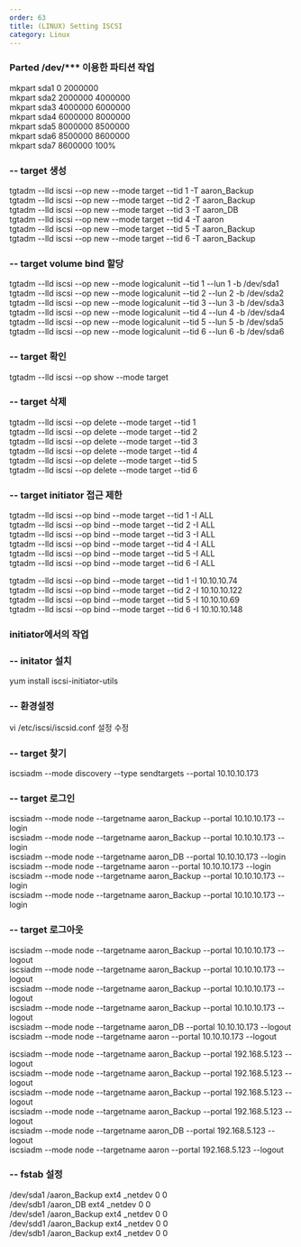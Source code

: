 ```yaml
---   
order: 63   
title: (LINUX) Setting ISCSI   
category: Linux   
---   
```

   
### Parted /dev/*** 이용한 파티션 작업   
mkpart sda1 0 2000000   
mkpart sda2 2000000 4000000   
mkpart sda3 4000000 6000000   
mkpart sda4 6000000 8000000   
mkpart sda5 8000000 8500000   
mkpart sda6 8500000 8600000   
mkpart sda7 8600000 100%   
   
   
### -- target 생성   
tgtadm --lld iscsi --op new --mode target --tid 1 -T aaron_Backup   
tgtadm --lld iscsi --op new --mode target --tid 2 -T aaron_Backup   
tgtadm --lld iscsi --op new --mode target --tid 3 -T aaron_DB   
tgtadm --lld iscsi --op new --mode target --tid 4 -T aaron   
tgtadm --lld iscsi --op new --mode target --tid 5 -T aaron_Backup   
tgtadm --lld iscsi --op new --mode target --tid 6 -T aaron_Backup   
   
### -- target volume bind 할당   
tgtadm --lld iscsi --op new --mode logicalunit --tid 1 --lun 1 -b /dev/sda1   
tgtadm --lld iscsi --op new --mode logicalunit --tid 2 --lun 2 -b /dev/sda2   
tgtadm --lld iscsi --op new --mode logicalunit --tid 3 --lun 3 -b /dev/sda3   
tgtadm --lld iscsi --op new --mode logicalunit --tid 4 --lun 4 -b /dev/sda4   
tgtadm --lld iscsi --op new --mode logicalunit --tid 5 --lun 5 -b /dev/sda5   
tgtadm --lld iscsi --op new --mode logicalunit --tid 6 --lun 6 -b /dev/sda6   
   
### -- target 확인   
tgtadm --lld iscsi --op show --mode target   
   
   
### -- target 삭제   
tgtadm --lld iscsi --op delete --mode target --tid 1   
tgtadm --lld iscsi --op delete --mode target --tid 2   
tgtadm --lld iscsi --op delete --mode target --tid 3   
tgtadm --lld iscsi --op delete --mode target --tid 4   
tgtadm --lld iscsi --op delete --mode target --tid 5   
tgtadm --lld iscsi --op delete --mode target --tid 6   
   
   
### -- target initiator 접근 제한   
tgtadm --lld iscsi --op bind --mode target --tid 1 -I ALL   
tgtadm --lld iscsi --op bind --mode target --tid 2 -I ALL   
tgtadm --lld iscsi --op bind --mode target --tid 3 -I ALL   
tgtadm --lld iscsi --op bind --mode target --tid 4 -I ALL   
tgtadm --lld iscsi --op bind --mode target --tid 5 -I ALL   
tgtadm --lld iscsi --op bind --mode target --tid 6 -I ALL   
   
   
tgtadm --lld iscsi --op bind --mode target --tid 1 -I 10.10.10.74   
tgtadm --lld iscsi --op bind --mode target --tid 2 -I 10.10.10.122   
tgtadm --lld iscsi --op bind --mode target --tid 5 -I 10.10.10.69   
tgtadm --lld iscsi --op bind --mode target --tid 6 -I 10.10.10.148   
   
### initiator에서의 작업   
### -- initator 설치   
yum install iscsi-initiator-utils   
   
### -- 환경설정   
vi /etc/iscsi/iscsid.conf 설정 수정   
   
   
### -- target 찾기   
iscsiadm --mode discovery --type sendtargets --portal 10.10.10.173   
   
### -- target 로그인   
iscsiadm --mode node --targetname aaron_Backup --portal 10.10.10.173 --login   
iscsiadm --mode node --targetname aaron_Backup --portal 10.10.10.173 --login   
iscsiadm --mode node --targetname aaron_DB --portal 10.10.10.173 --login   
iscsiadm --mode node --targetname aaron --portal 10.10.10.173 --login   
iscsiadm --mode node --targetname aaron_Backup --portal 10.10.10.173 --login   
iscsiadm --mode node --targetname aaron_Backup --portal 10.10.10.173 --login   
   
   
### -- target 로그아웃   
iscsiadm --mode node --targetname aaron_Backup --portal 10.10.10.173 --logout   
iscsiadm --mode node --targetname aaron_Backup --portal 10.10.10.173 --logout   
iscsiadm --mode node --targetname aaron_Backup --portal 10.10.10.173 --logout   
iscsiadm --mode node --targetname aaron_Backup --portal 10.10.10.173 --logout   
iscsiadm --mode node --targetname aaron_DB --portal 10.10.10.173 --logout   
iscsiadm --mode node --targetname aaron --portal 10.10.10.173 --logout   
   
iscsiadm --mode node --targetname aaron_Backup --portal 192.168.5.123 --logout   
iscsiadm --mode node --targetname aaron_Backup --portal 192.168.5.123 --logout   
iscsiadm --mode node --targetname aaron_Backup --portal 192.168.5.123 --logout   
iscsiadm --mode node --targetname aaron_Backup --portal 192.168.5.123 --logout   
iscsiadm --mode node --targetname aaron_DB --portal 192.168.5.123 --logout   
iscsiadm --mode node --targetname aaron --portal 192.168.5.123 --logout   
   
### -- fstab 설정   
/dev/sda1               /aaron_Backup    ext4    _netdev         0 0   
/dev/sdb1               /aaron_DB         ext4    _netdev         0 0   
/dev/sde1               /aaron_Backup      ext4    _netdev         0 0   
/dev/sdd1               /aaron_Backup       ext4    _netdev         0 0   
/dev/sdb1               /aaron_Backup         ext4    _netdev         0 0   
